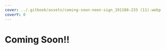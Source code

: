 ```yaml
---
cover: ../.gitbook/assets/coming-soon-neon-sign_191108-233 (11).webp
coverY: 0
---
```


# Coming Soon!!

